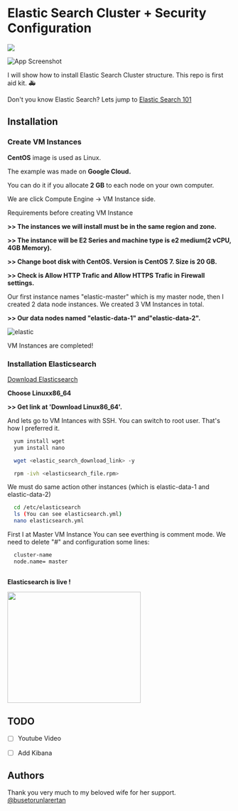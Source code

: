 # Elastic Search Cluster + Security Configuration
[![](https://img.shields.io/badge/Documantation-1.0-brightgreen)]()

![App Screenshot](https://www.ozgurozkok.com/wp-content/uploads/2019/12/elasticsearch.png)


I will show how to install Elastic Search Cluster structure. This repo is first aid kit. :ambulance:

Don't you know Elastic Search? Lets jump to [Elastic Search 101](https://towardsdatascience.com/an-overview-on-elasticsearch-and-its-usage-e26df1d1d24a)


## Installation

### Create VM Instances

**CentOS** image is used as Linux.

The example was made on **Google Cloud.**

You can do it if you allocate **2 GB** to each node on your own computer.

We are click Compute Engine -> VM Instance side.

Requirements before creating VM Instance

**>> The instances we will install must be in the same region and zone.**

**>> The instance will be E2 Series and machine type is e2 medium(2 vCPU, 4GB Memory).**

**>> Change boot disk with CentOS. Version is CentOS 7. Size is 20 GB.**

**>> Check is Allow HTTP Trafic and Allow HTTPS Trafic in Firewall settings.**

Our first instance names "elastic-master" which is my master node, then I created 2 data node instances. We created 3 VM Instances in total.

**>> Our data nodes named "elastic-data-1" and"elastic-data-2".**

![elastic](https://user-images.githubusercontent.com/37136204/148647015-9e1f08f5-fb6b-415d-9be9-cb9fc6df0ccd.PNG)

VM Instances are completed! 

### Installation Elasticsearch

[Download Elasticsearch](https://towardsdatascience.com/an-overview-on-elasticsearch-and-its-usage-e26df1d1d24a)

**Choose Linuxx86_64**

**>> Get link at 'Download Linux86_64'.**

And lets go to VM Intances with SSH. You can switch to root user. That's how I preferred it.

```bash
  yum install wget
  yum install nano
```
```bash
  wget <elastic_search_download_link> -y
```
```bash
  rpm -ivh <elasticsearch_file.rpm>
```

We must do same action other instances (which is elastic-data-1 and elastic-data-2)

```bash
  cd /etc/elasticsearch
  ls (You can see elasticsearch.yml)
  nano elasticsearch.yml
```
First I at Master VM Instance
You can see everthing is comment mode. We need to delete "#" and configuration some lines:

```bash
  cluster-name
  node.name= master
  
```





















**Elasticsearch is live !**

<img src="https://c.tenor.com/qdg13PqYbxMAAAAM/yes-baby.gif"  width="300" height="250">


## TODO
   - [ ] Youtube Video
   - [ ] Add Kibana


## Authors
Thank you very much to my beloved wife for her support. [@busetorunlarertan](https://github.com/busetorunlarertan)

